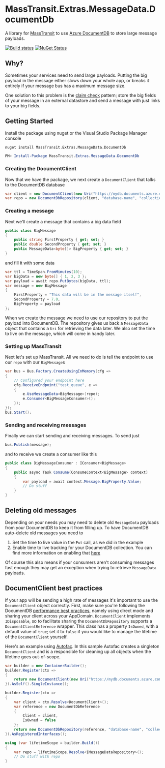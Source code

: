 # MassTransit.Extras.MessageData.DocumentDb

A library for [MassTransit][mt] to use [Azure DocumentDB][docdb] to store large message payloads.

[![Build status](https://ci.appveyor.com/api/projects/status/5r0447j1ysbd531e?svg=true)](https://ci.appveyor.com/project/MattKotsenas/masstransit-extras-messagedata-documentdb)
[![NuGet Status](http://nugetstatus.com/MassTransit.Extras.MessageData.DocumentDb.png)](http://nugetstatus.com/packages/MassTransit.Extras.MessageData.DocumentDb)

## Why?

Sometimes your services need to send large payloads. Putting the big payload in the message either
slows down your whole app, or breaks it entirely if your message bus has a maximum message size.

One solution to this problem is the [claim check][claim-check] pattern; store the big fields of
your message in an external datastore and send a message with just links to your big fields.

## Getting Started

Install the package using nuget or the Visual Studio Package Manager console

```cmd
nuget install MassTransit.Extras.MessageData.DocumentDb
```
```powershell
PM> Install-Package MassTransit.Extras.MessageData.DocumentDb
```

### Creating the DocumentClient
Now that we have the package, we next create a `DocumentClient` that talks to the DocumentDB database

```csharp
var client = new DocumentClient(new Uri("https://mydb.documents.azure.com:443/"), "secret-key");
var repo = new DocumentDbRepository(client, "database-name", "collection-name");
```

### Creating a message

Next we'll create a message that contains a big data field

```csharp
public class BigMessage
{
    public string FirstProperty { get; set; }
    public double SecondProperty { get; set; }
    public MessageData<byte[]> BigProperty { get; set; }
}
```

and fill it with some data

```csharp
var ttl = TimeSpan.FromMinutes(10);
var bigData = new byte[] { 1, 2, 3 };
var payload = await repo.PutBytes(bigData, ttl);
var message = new BigMessage
{
    FirstProperty = "This data will be in the message itself",
    SecondProperty = 7.0,
    BigProperty = payload
};
```

When we create the message we need to use our repository to put the payload into DocumentDB. The repository
gives us back a `MessageData` object that contains a `Uri` for retrieving the data later. We also set the
time to live on the message, which will come in handy later.

### Setting up MassTransit

Next let's set up MassTransit. All we need to do is tell the endpoint to use our `repo` with our
`BigMessage`s

```csharp
var bus = Bus.Factory.CreateUsingInMemory(cfg =>
{
    // Configured your endpoint here
    cfg.ReceiveEndpoint("test_queue", e =>
    {
        e.UseMessageData<BigMessage>(repo);
        e.Consumer<BigMessageConsumer>();
    });
});
bus.Start();
```

### Sending and receiving messages

Finally we can start sending and receiving messages. To send just

```csharp
bus.Publish(message);
```

and to receive we create a consumer like this

```csharp
public class BigMessageConsumer : IConsumer<BigMessage>
{
    public async Task Consume(ConsumeContext<BigMessage> context)
    {
        var payload = await context.Message.BigProperty.Value;
        // Do stuff
    }
}
```

## Deleting old messages

Depending on your needs you may need to delete old `MessageData` payloads from your DocumentDB
to keep it from filling up. To have DocumentDB auto-delete old messages you need to

1. Set the time to live value in the `Put` call, as we did in the example
2. Enable time to live tracking for your DocumentDB collection. You can find more information on
enabling that [here][docdb-ttl]

Of course this also means if your consumers aren't consuming messages fast enough they may get
an exception when trying to retrieve `MessageData` payloads.

## DocumentClient best practices

If your app will be sending a high rate of messages it's important to use the `DocumentClient`
object correctly. First, make sure you're following the DocumentDB [performance best practices][docdb-perf],
namely using direct mode and sharing your client across your AppDomain. `DocumentClient`
implements `IDisposable`, so to facilitate sharing the `DocumentDbRepository` supports a
`DocumentClientReference` wrapper. This class has a property `IsOwned`, with a default value of `true`;
set it to `false` if you would like to manage the lifetime of the `DocumentClient`
yourself.

Here's an example using [Autofac][autofac]. In this sample Autofac creates a singleton `DocumentClient`
and is a responsible for cleaning up all objects when the lifetime goes out-of-scope.

```csharp
var builder = new ContainerBuilder();
builder.Register(ctx =>
{
    return new DocumentClient(new Uri("https://mydb.documents.azure.com:443/"), "secret-key");
}).AsSelf().SingleInstance();

builder.Register(ctx =>
{
    var client = ctx.Resolve<DocumentClient>();
    var reference = new DocumentDbReference
    {
        Client = client,
        IsOwned = false
    };
    return new DocumentDbRepository(reference, "database-name", "collection-name");
}).AsRegisteredInterfaces();

using (var lifetimeScope = builder.Build())
{
    var repo = lifetimeScope.Resolve<IMessageDataRepository>();
    // Do stuff with repo
}
```

[mt]: http://masstransit-project.com/
[autofac]: http://autofac.org/
[docdb]: https://azure.microsoft.com/en-us/services/documentdb/
[claim-check]: http://www.enterpriseintegrationpatterns.com/patterns/messaging/StoreInLibrary.html        
[docdb-ttl]: https://azure.microsoft.com/en-us/documentation/articles/documentdb-time-to-live/
[docdb-perf]: https://azure.microsoft.com/en-us/blog/performance-tips-for-azure-documentdb-part-1-2/
